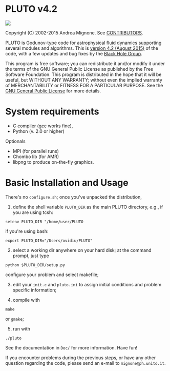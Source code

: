 PLUTO v4.2
====================

![](http://astrologynewsservice.com/wp-content/uploads/2014/08/1240-305x260.png) 

Copyright (C) 2002-2015 Andrea Mignone. See [CONTRIBUTORS](./CONTRIBUTORS).

PLUTO is Godunov-type code for astrophysical fluid dynamics supporting several modules and algorithms. This is [version 4.2 (August 2015)](http://plutocode.ph.unito.it) of the code, with a few updates and bug fixes by the [Black Hole Group](https://blackholegroup.org).

This program is free software; you can redistribute it and/or modify
it under the terms of the GNU General Public License as published by
the Free Software Foundation. This program is distributed in the hope that it will be useful,
but WITHOUT ANY WARRANTY; without even the implied warranty of
MERCHANTABILITY or FITNESS FOR A PARTICULAR PURPOSE.  See the
[GNU General Public License](./LICENSE) for more details.

# System requirements

 - C compiler (gcc works fine),
 - Python (v. 2.0 or higher)

 Optionals

 - MPI (for parallel runs)
 - Chombo lib (for AMR)
 - libpng to produce on-the-fly graphics.
 

# Basic Installation and Usage

There's no `configure.sh`; once you've unpacked the distribution,  

1) define the shell variable `PLUTO_DIR` as the 
   main PLUTO directory, e.g., 
   if you are using tcsh:

```
setenv PLUTO_DIR "/home/user/PLUTO
```

   if you're using bash:

```
export PLUTO_DIR="/Users/ovidiu/PLUTO"
```

2) select a working dir anywhere on your hard disk; at the command prompt, just type 

```
python $PLUTO_DIR/setup.py
```

configure your problem and select makefile;

3) edit your `init.c` and `pluto.ini` to assign initial conditions and problem specific information;

4) compile with

```
make 
```

or `gmake`;

5) run with 

```
./pluto
```

See the documentation in `Doc/` for more information.
Have fun!
  
If you encounter problems during the previous steps, or have any other question regarding the code, please send an e-mail to `mignone@ph.unito.it`.



